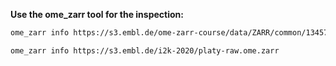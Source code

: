 **Use the ome_zarr tool for the inspection:**

```bash
ome_zarr info https://s3.embl.de/ome-zarr-course/data/ZARR/common/13457537T.zarr
```

```bash
ome_zarr info https://s3.embl.de/i2k-2020/platy-raw.ome.zarr
```
